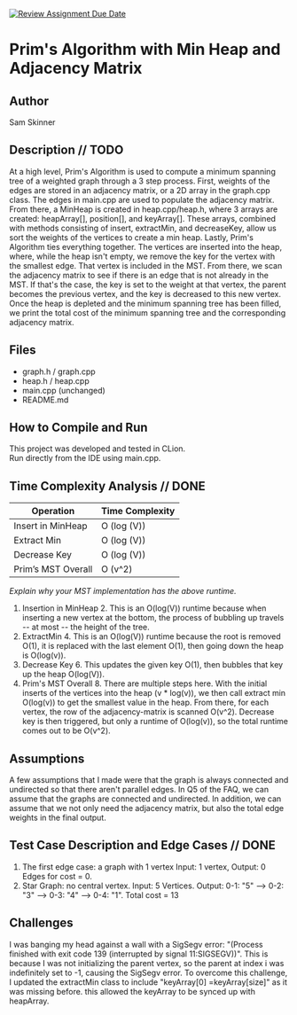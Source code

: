 [![Review Assignment Due Date](https://classroom.github.com/assets/deadline-readme-button-22041afd0340ce965d47ae6ef1cefeee28c7c493a6346c4f15d667ab976d596c.svg)](https://classroom.github.com/a/K_t6ffJX)
# Prim's Algorithm with Min Heap and Adjacency Matrix

## Author
Sam Skinner

## Description      // TODO
At a high level, Prim's Algorithm is used to compute a minimum spanning tree of a weighted graph through a 3 step process.
First, weights of the edges are stored in an adjacency matrix, or a 2D array in the graph.cpp class. The edges in main.cpp are used
to populate the adjacency matrix. From there, a MinHeap is created in heap.cpp/heap.h, where 3 arrays are created: heapArray[], position[], and keyArray[]. 
These arrays, combined with methods consisting of insert, extractMin, and decreaseKey, allow us sort the weights of the vertices to create a min heap. 
Lastly, Prim's Algorithm ties everything together. The vertices are inserted into the heap, where, while the heap isn't empty,
we remove the key for the vertex with the smallest edge. That vertex is included in the MST. From there, we scan the adjacency matrix
to see if there is an edge that is not already in the MST. If that's the case, the key is set to the weight at that vertex, the parent becomes
the previous vertex, and the key is decreased to this new vertex. Once the heap is depleted and the minimum spanning tree has been filled, we print the total cost of the minimum spanning tree and the corresponding adjacency matrix.

## Files
- graph.h / graph.cpp
- heap.h / heap.cpp
- main.cpp (unchanged)
- README.md

## How to Compile and Run
This project was developed and tested in CLion.  
Run directly from the IDE using main.cpp.

## Time Complexity Analysis         // DONE

| Operation            | Time Complexity |
|----------------------|-----------------|
| Insert in MinHeap    | O (log (V))     |
| Extract Min          | O (log (V))     |
| Decrease Key         | O (log (V))     |
| Prim’s MST Overall   | O (v^2)         |

_Explain why your MST implementation has the above runtime._
1. Insertion in MinHeap
   2. This is an O(log(V)) runtime because when inserting a new vertex at the bottom, the process of bubbling up travels -- at most -- the height of the tree.
3. ExtractMin
   4. This is an O(log(V)) runtime because the root is removed O(1), it is replaced with the last element O(1), then going down the heap is O(log(v)). 
5. Decrease Key
   6. This updates the given key O(1), then bubbles that key up the heap O(log(V)).
7. Prim's MST Overall
   8. There are multiple steps here. With the initial inserts of the vertices into the heap (v * log(v)), we then call extract min O(log(v)) to get the smallest value in the heap. From there, for each vertex, the row of the adjacency-matrix is scanned O(v^2). Decrease key is then triggered, but only a runtime of O(log(v)), so the total runtime comes out to be O(v^2). 

## Assumptions
A few assumptions that I made were that the graph is always connected and undirected so that there aren't parallel edges. 
In Q5 of the FAQ, we can assume that the graphs are connected and undirected. In addition, we can assume that we not only need the
adjacency matrix, but also the total edge weights in the final output.

## Test Case Description and Edge Cases       // DONE
1. The first edge case: a graph with 1 vertex
Input: 1 vertex, Output: 0 Edges for cost = 0.
2. Star Graph: no central vertex.
Input: 5 Vertices. Output: 0-1: "5" --> 0-2: "3" --> 0-3: "4" --> 0-4: "1". Total cost = 13

## Challenges
I was banging my head against a wall with a SigSegv error: "(Process finished with exit code 139 (interrupted by signal 11:SIGSEGV))".
This is because I was not initializing the parent vertex, so the parent at index i was indefinitely set to -1, causing the SigSegv error.
To overcome this challenge, I updated the extractMin class to include "keyArray[0] =keyArray[size]" as it was missing before. 
this allowed the keyArray to be synced up with heapArray.